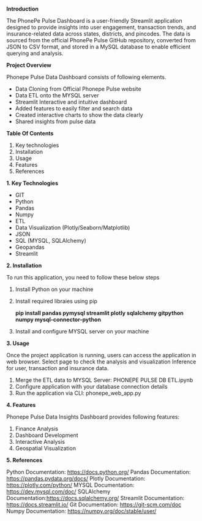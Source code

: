 **Introduction**

The PhonePe Pulse Dashboard is a user-friendly Streamlit application designed to provide insights into user engagement, transaction trends, and insurance-related data across states, districts, and pincodes. The data is sourced from the official PhonePe Pulse GitHub repository, converted from JSON to CSV format, and stored in a MySQL database to enable efficient querying and analysis.

**Project Overview**

Phonepe Pulse Data Dashboard consists of following elements.

  * Data Cloning from Official Phonepe Pulse website
  * Data ETL onto the MYSQL server
  * Streamlit Interactive and intuitive dashboard
  * Added features to easily filter and search data
  * Created interactive charts to show the data clearly
  * Shared insights from pulse data

**Table Of Contents**

  1. Key technologies
  2. Installation
  3. Usage
  4. Features
  5. References

**1. Key Technologies**

  * GIT
  * Python
  * Pandas
  * Numpy
  * ETL
  * Data Visualization (Plotly/Seaborn/Matplotlib)
  * JSON
  * SQL (MYSQL, SQLAlchemy)
  * Geopandas
  * Streamlit

**2. Installation**

To run this application, you need to follow these below steps

  1. Install Python on your machine
  2. Install required libraies using pip
     
        **pip install pandas pymysql streamlit plotly sqlalchemy gitpython numpy mysql-connector-python**

  3. Install and configure MYSQL server on your machine

**3. Usage**

Once the project application is running, users can access the application in web browser. Select page to check the analysis and visualization Inference for user, transaction and insurance data.

  1. Merge the ETL data to MYSQL Server: PHONEPE PULSE DB ETL.ipynb
  2. Configure application with your database connection details
  3. Run the application via CLI: phonepe_web_app.py

**4. Features**

Phonepe Pulse Data Insights Dashboard provides following features:

  1. Finance Analysis
  2. Dashboard Development
  3. Interactive Analysis
  4. Geospatial Visualization

**5. References**

Python Documentation: https://docs.python.org/
Pandas Documentation: https://pandas.pydata.org/docs/
Plotly Documentation: https://plotly.com/python/
MYSQL Documentation: https://dev.mysql.com/doc/
SQLAlchemy Documentation:https://docs.sqlalchemy.org/
Streamlit Documentation: https://docs.streamlit.io/
Git Documentation: https://git-scm.com/doc
Numpy Documentation: https://numpy.org/doc/stable/user/

